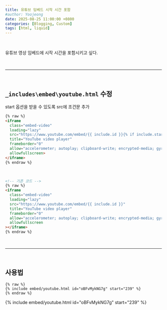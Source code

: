```yaml
---
title: 유튜브 임베드 시작 시간 포함
#author: Yoojeong
date: 2025-08-25 11:00:00 +0800
categories: [Blogging, Custom]
tags: [html, liquid]
---
```


<br>

유튜브 영상 임베드에 시작 시간을 포함시키고 싶다.

<br>

---

<br>

## `_includes\embed\youtube.html` 수정


start 옵션을 받을 수 있도록 src에 조건문 추가  

```html
{% raw %}
<iframe
  class="embed-video"
  loading="lazy"
  src="https://www.youtube.com/embed/{{ include.id }}{% if include.start %}?start={{ include.start }}{% endif %}"
  title="YouTube video player"
  frameborder="0"
  allow="accelerometer; autoplay; clipboard-write; encrypted-media; gyroscope; picture-in-picture"
  allowfullscreen>
</iframe>
{% endraw %}
```

<br>


```html
<!-- 기존 코드 -->
{% raw %}
<iframe
  class="embed-video"
  loading="lazy"
  src="https://www.youtube.com/embed/{{ include.id }}"
  title="YouTube video player"
  frameborder="0"
  allow="accelerometer; autoplay; clipboard-write; encrypted-media; gyroscope; picture-in-picture"
  allowfullscreen
></iframe>
{% endraw %}
```

<br>

---

<br>

## 사용법

```
{% raw %}
{% include embed/youtube.html id="oBFvMykNG7g" start="239" %}
{% endraw %}
```

{% include embed/youtube.html id="oBFvMykNG7g" start="239" %}

